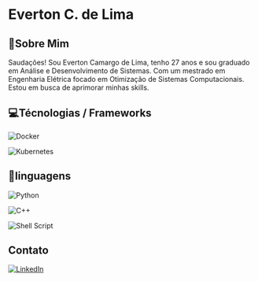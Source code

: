 
# Everton C. de Lima

## 📌Sobre Mim
Saudações!
Sou Everton Camargo de Lima, tenho 27 anos e sou graduado em Análise e Desenvolvimento de Sistemas. Com um mestrado em Engenharia Elétrica focado em Otimização de Sistemas Computacionais. Estou em busca de aprimorar minhas skills.

## 💻Técnologias / Frameworks
![Docker](https://img.shields.io/badge/docker-%230db7ed.svg?style=for-the-badge&logo=docker&logoColor=white)

![Kubernetes](https://img.shields.io/badge/kubernetes-%23326ce5.svg?style=for-the-badge&logo=kubernetes&logoColor=white)

## 📘linguagens 
![Python](https://img.shields.io/badge/python-3670A0?style=for-the-badge&logo=python&logoColor=ffdd54)

![C++](https://img.shields.io/badge/c++-%2300599C.svg?style=for-the-badge&logo=c%2B%2B&logoColor=white)

![Shell Script](https://img.shields.io/badge/shell_script-%23121011.svg?style=for-the-badge&logo=gnu-bash&logoColor=white)

## Contato
[![LinkedIn](https://img.shields.io/badge/linkedin-%230077B5.svg?style=for-the-badge&logo=linkedin&logoColor=white)](https://www.linkedin.com/in/everton-de-lima-127ba9276/)












